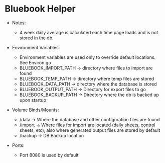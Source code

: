 # Bluebook Helper

- Notes:

  - 4 week daily average is calculated each time page loads and is not stored in the db.

- Environment Variables:

  - Environment variables are used only to override default locations. See Environ.go
  - BLUEBOOK_IMPORT_PATH -> directory where files to import are found
  - BLUEBOOK_TEMP_PATH -> directory where temp files are stored
  - BLUEBOOK_DATA_PATH -> directory where the database is stored
  - BLUEBOOK_OUTPUT_PATH -> Directory for export files to go
  - BLUEBOOK_BACKUP_PATH -> Directory where the db is backed up upon startup

- Volume Binds/Mounts:

  - /data -> Where the database and other configuration files are found
  - /import -> Where files for import are located (daily sheets, control sheets, etc), also where generated output files are stored by default
  - /backup -> DB Backup location

- Ports:
  - Port 8080 is used by default
